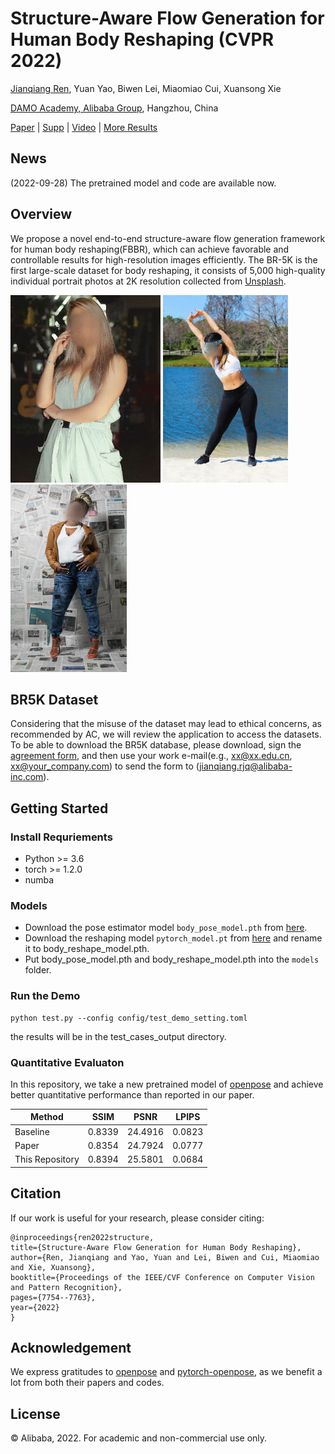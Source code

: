 

Structure-Aware Flow Generation for Human Body Reshaping (CVPR 2022)
=====


[Jianqiang Ren](rjq235@gmail.com), Yuan Yao, Biwen Lei, Miaomiao Cui, Xuansong Xie  

[DAMO Academy, Alibaba Group](https://damo.alibaba.com), Hangzhou, China

[Paper](https://arxiv.org/abs/2203.04670) | [Supp](https://drive.google.com/file/d/1wZDQK5I1PG9DYpKJHDS5NH9DCsQ3FUD1/view?usp=sharing) | [Video](https://www.youtube.com/watch?v=U7MTOXm4Uhc&t=130s) | [More Results](https://cloud.video.taobao.com/play/u/null/p/1/e/6/t/1/d/ud/350344036910.mp4)


## News
(2022-09-28) The pretrained model and code are available now.


## Overview
We propose a novel end-to-end structure-aware flow generation framework for human body reshaping(FBBR), which can achieve favorable and controllable results for high-resolution images efficiently. The BR-5K is the first large-scale dataset for body reshaping, it consists of 5,000 high-quality individual portrait photos at 2K resolution collected from [Unsplash](https://unsplash.com/).

<img src="gif/438.gif" height="300px"/> <img src="gif/285.gif" height="300px"/> <img src="gif/998.gif" height="300px"/>



## BR5K Dataset
Considering that the misuse of the dataset may lead to ethical concerns, as recommended by AC, we will review the application to access the datasets. To be able to download the BR5K database, please download, sign the [agreement form](https://raw.githubusercontent.com/JianqiangRen/FlowBasedBodyReshaping/main/EULA/EULA0310.pdf), and then use your work e-mail(e.g., xx@xx.edu.cn,  xx@your_company.com) to send the form to ([jianqiang.rjq@alibaba-inc.com](jianqiang.rjq@alibaba-inc.com)).

## Getting Started
### Install Requriements
* Python >= 3.6
* torch  >= 1.2.0
* numba

### Models
* Download the pose estimator model `body_pose_model.pth` from [here](https://github.com/Hzzone/pytorch-openpose).
* Download the reshaping model `pytorch_model.pt` from [here](https://www.modelscope.cn/models/damo/cv_flow-based-body-reshaping_damo/files) and rename it to body_reshape_model.pth.
* Put body_pose_model.pth and body_reshape_model.pth into the `models` folder.


### Run the Demo


    python test.py --config config/test_demo_setting.toml

 the results will be in the test_cases_output directory.

### Quantitative Evaluaton

In this repository, we take a new pretrained model of [openpose](https://github.com/Hzzone/pytorch-openpose) and achieve better quantitative performance than reported in our paper.

| Method          | SSIM  | PSNR  |LPIPS  |
|-----------------| ----  |----  |----  |
| Baseline        | 0.8339 |  24.4916 | 0.0823 |
| Paper           | 0.8354  |24.7924|0.0777 |
| This Repository | 0.8394|25.5801|0.0684|



## Citation
If our work is useful for your research, please consider citing:


	@inproceedings{ren2022structure,
	title={Structure-Aware Flow Generation for Human Body Reshaping},
	author={Ren, Jianqiang and Yao, Yuan and Lei, Biwen and Cui, Miaomiao and Xie, Xuansong},
	booktitle={Proceedings of the IEEE/CVF Conference on Computer Vision and Pattern Recognition},
	pages={7754--7763},
	year={2022}
	}

## Acknowledgement
We express gratitudes to [openpose](https://github.com/CMU-Perceptual-Computing-Lab/openpose) 
and [pytorch-openpose](https://github.com/Hzzone/pytorch-openpose), as we benefit a lot from both their papers and codes.

## License
© Alibaba, 2022. For academic and non-commercial use only.
 
